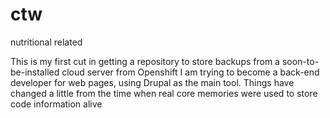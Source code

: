 # ctw
nutritional related

This is my first cut in getting a repository to store backups from a soon-to-be-installed cloud server from Openshift
I am trying to become a back-end developer for web pages, using Drupal as the main tool. 
Things have changed a little from the time when real core memories were used to store code information alive
